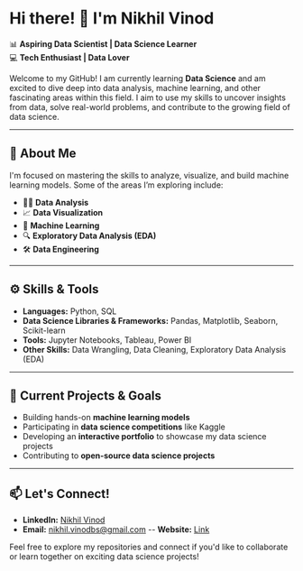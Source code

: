# Hi there! 👋 I'm Nikhil Vinod

📊 **Aspiring Data Scientist | Data Science Learner**  
💻 **Tech Enthusiast | Data Lover**

Welcome to my GitHub! I am currently learning **Data Science** and am excited to dive deep into data analysis, machine learning, and other fascinating areas within this field. I aim to use my skills to uncover insights from data, solve real-world problems, and contribute to the growing field of data science.

---

## 🚀 About Me

I'm focused on mastering the skills to analyze, visualize, and build machine learning models. Some of the areas I’m exploring include:

- 🕵️‍♂️ **Data Analysis**  
- 📈 **Data Visualization**  
- 🤖 **Machine Learning**  
- 🔍 **Exploratory Data Analysis (EDA)**  
- 🛠️ **Data Engineering**  

---

## ⚙️ Skills & Tools

- **Languages:** Python, SQL  
- **Data Science Libraries & Frameworks:** Pandas, Matplotlib, Seaborn, Scikit-learn  
- **Tools:** Jupyter Notebooks, Tableau, Power BI 
- **Other Skills:** Data Wrangling, Data Cleaning, Exploratory Data Analysis (EDA)  

---

## 📌 Current Projects & Goals

- Building hands-on **machine learning models**    
- Participating in **data science competitions** like Kaggle  
- Developing an **interactive portfolio** to showcase my data science projects  
- Contributing to **open-source data science projects**  

---

## 📫 Let's Connect!

- **LinkedIn:** [Nikhil Vinod](https://www.linkedin.com/in/nikk-vd?utm_source=share&utm_campaign=share_via&utm_content=profile&utm_medium=android_app)  
- **Email:** nikhil.vinodbs@gmail.com 
-- **Website:** [Link](https://nikkvd.github.io/Portfolo-Website/)

Feel free to explore my repositories and connect if you'd like to collaborate or learn together on exciting data science projects!

